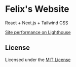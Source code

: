 # Felix's Website

React + Next.js + Tailwind CSS

[Site performance on Lighthouse](https://lighthouse-dot-webdotdevsite.appspot.com//lh/html?url=https://felixyeung.dev/)

## License
Licensed under the [MIT License](LICENSE)